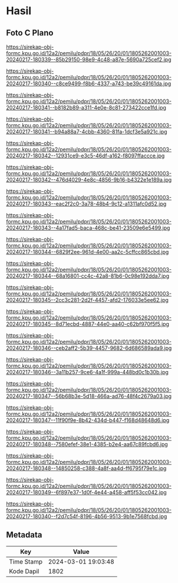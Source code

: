 # Hasil

## Foto C Plano

https://sirekap-obj-formc.kpu.go.id/12a2/pemilu/pdpr/18/05/26/20/01/1805262001003-20240217-180339--85b29150-98e9-4c48-a87e-5690a725cef2.jpg

https://sirekap-obj-formc.kpu.go.id/12a2/pemilu/pdpr/18/05/26/20/01/1805262001003-20240217-180340--c8ce9499-f8b6-4337-a743-be39c49161da.jpg

https://sirekap-obj-formc.kpu.go.id/12a2/pemilu/pdpr/18/05/26/20/01/1805262001003-20240217-180341--b8182b89-a311-4e0e-8c81-273422cce1fd.jpg

https://sirekap-obj-formc.kpu.go.id/12a2/pemilu/pdpr/18/05/26/20/01/1805262001003-20240217-180341--b94a88a7-4cbb-4360-81fa-1dcf3e5a921c.jpg

https://sirekap-obj-formc.kpu.go.id/12a2/pemilu/pdpr/18/05/26/20/01/1805262001003-20240217-180342--12931ce9-e3c5-46df-a162-f8097ffaccce.jpg

https://sirekap-obj-formc.kpu.go.id/12a2/pemilu/pdpr/18/05/26/20/01/1805262001003-20240217-180342--476d4029-4e8c-4856-9b16-b4322e1e189a.jpg

https://sirekap-obj-formc.kpu.go.id/12a2/pemilu/pdpr/18/05/26/20/01/1805262001003-20240217-180343--eac2f2c0-3a78-48b4-9c12-a1311afc0d52.jpg

https://sirekap-obj-formc.kpu.go.id/12a2/pemilu/pdpr/18/05/26/20/01/1805262001003-20240217-180343--4a17fad5-baca-468c-be41-23509e6e5499.jpg

https://sirekap-obj-formc.kpu.go.id/12a2/pemilu/pdpr/18/05/26/20/01/1805262001003-20240217-180344--6829f2ee-961d-4e00-aa2c-5cffcc865cbd.jpg

https://sirekap-obj-formc.kpu.go.id/12a2/pemilu/pdpr/18/05/26/20/01/1805262001003-20240217-180344--68a16801-cc4c-42a8-81b6-0c98e192dda7.jpg

https://sirekap-obj-formc.kpu.go.id/12a2/pemilu/pdpr/18/05/26/20/01/1805262001003-20240217-180345--2cc3c281-2d2f-4457-afd2-176033e5ee62.jpg

https://sirekap-obj-formc.kpu.go.id/12a2/pemilu/pdpr/18/05/26/20/01/1805262001003-20240217-180345--8d71ecbd-4887-44e0-aa40-c62bf970f5f5.jpg

https://sirekap-obj-formc.kpu.go.id/12a2/pemilu/pdpr/18/05/26/20/01/1805262001003-20240217-180346--ceb2aff2-5b39-4457-9682-6d686589ada9.jpg

https://sirekap-obj-formc.kpu.go.id/12a2/pemilu/pdpr/18/05/26/20/01/1805262001003-20240217-180346--3a11b257-9ce6-4a1f-999a-448bd0c1b30b.jpg

https://sirekap-obj-formc.kpu.go.id/12a2/pemilu/pdpr/18/05/26/20/01/1805262001003-20240217-180347--56b68b3e-5d18-466a-ad76-48f4c2679a03.jpg

https://sirekap-obj-formc.kpu.go.id/12a2/pemilu/pdpr/18/05/26/20/01/1805262001003-20240217-180347--11f90f9e-8b42-434d-b447-f168d48648d6.jpg

https://sirekap-obj-formc.kpu.go.id/12a2/pemilu/pdpr/18/05/26/20/01/1805262001003-20240217-180348--7580efef-38e1-4385-b2e4-aa67c89fcbd6.jpg

https://sirekap-obj-formc.kpu.go.id/12a2/pemilu/pdpr/18/05/26/20/01/1805262001003-20240217-180348--14850258-c388-4a8f-aa4d-ff6795f79e1c.jpg

https://sirekap-obj-formc.kpu.go.id/12a2/pemilu/pdpr/18/05/26/20/01/1805262001003-20240217-180349--6f897e37-1d0f-4e44-a458-aff5f53cc042.jpg

https://sirekap-obj-formc.kpu.go.id/12a2/pemilu/pdpr/18/05/26/20/01/1805262001003-20240217-180340--f2d7c54f-8196-4b56-9513-9b1e7568fcbd.jpg


## Metadata

| Key        | Value               |
| ---------- | ------------------- |
| Time Stamp | 2024-03-01 19:03:48 |
| Kode Dapil | 1802                |



